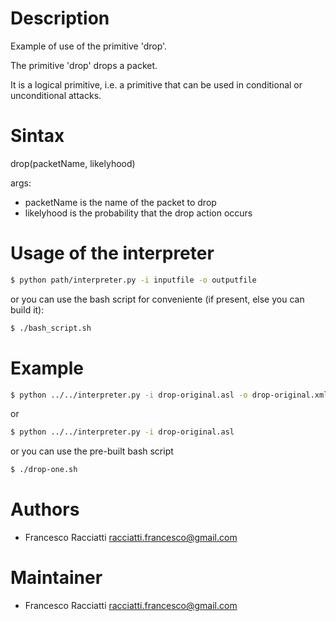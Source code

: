 Description
============
Example of use of the primitive 'drop'.

The primitive 'drop' drops a packet.

It is a logical primitive, i.e. a primitive that can be used in conditional or unconditional attacks.


Sintax
======
drop(packetName, likelyhood)

args:
 + packetName is the name of the packet to drop
 + likelyhood is the probability that the drop action occurs


Usage of the interpreter
========================
``` sh
$ python path/interpreter.py -i inputfile -o outputfile
```

or you can use the bash script for conveniente (if present, else you can build it):

``` sh
$ ./bash_script.sh
```

Example
=======
``` sh
$ python ../../interpreter.py -i drop-original.asl -o drop-original.xml
```

or

``` sh
$ python ../../interpreter.py -i drop-original.asl
```

or you can use the pre-built bash script

``` sh
$ ./drop-one.sh
```


Authors
=======
+ Francesco Racciatti  	<racciatti.francesco@gmail.com>


Maintainer
==========
+ Francesco Racciatti	<racciatti.francesco@gmail.com>
